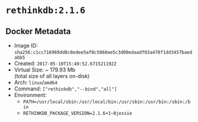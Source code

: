 # `rethinkdb:2.1.6`

## Docker Metadata

- Image ID: `sha256:c1cc716969dd8c8edee5af0c5060ae5c3d00edaadf03a470f1dd3457baedabb5`
- Created: `2017-05-10T15:49:52.671521192Z`
- Virtual Size: ~ 179.93 Mb  
  (total size of all layers on-disk)
- Arch: `linux`/`amd64`
- Command: `["rethinkdb","--bind","all"]`
- Environment:
  - `PATH=/usr/local/sbin:/usr/local/bin:/usr/sbin:/usr/bin:/sbin:/bin`
  - `RETHINKDB_PACKAGE_VERSION=2.1.6+1~0jessie`
